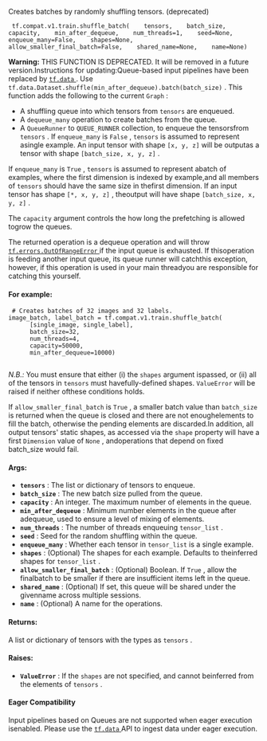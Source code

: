 Creates batches by randomly shuffling tensors. (deprecated)

```
 tf.compat.v1.train.shuffle_batch(    tensors,    batch_size,    capacity,    min_after_dequeue,    num_threads=1,    seed=None,    enqueue_many=False,    shapes=None,    allow_smaller_final_batch=False,    shared_name=None,    name=None) 
```


**Warning:**  THIS FUNCTION IS DEPRECATED. It will be removed in a future version.Instructions for updating:Queue-based input pipelines have been replaced by [ `tf.data` ](https://tensorflow.google.cn/api_docs/python/tf/data). Use  `tf.data.Dataset.shuffle(min_after_dequeue).batch(batch_size)` .
This function adds the following to the current  `Graph` :

- A shuffling queue into which tensors from  `tensors`  are enqueued.
- A  `dequeue_many`  operation to create batches from the queue.
- A  `QueueRunner`  to  `QUEUE_RUNNER`  collection, to enqueue the tensorsfrom  `tensors` .
If  `enqueue_many`  is  `False` ,  `tensors`  is assumed to represent asingle example.  An input tensor with shape  `[x, y, z]`  will be outputas a tensor with shape  `[batch_size, x, y, z]` .

If  `enqueue_many`  is  `True` ,  `tensors`  is assumed to represent abatch of examples, where the first dimension is indexed by example,and all members of  `tensors`  should have the same size in thefirst dimension.  If an input tensor has shape  `[*, x, y, z]` , theoutput will have shape  `[batch_size, x, y, z]` .

The  `capacity`  argument controls the how long the prefetching is allowed togrow the queues.

The returned operation is a dequeue operation and will throw[ `tf.errors.OutOfRangeError` ](https://tensorflow.google.cn/api_docs/python/tf/errors/OutOfRangeError) if the input queue is exhausted. If thisoperation is feeding another input queue, its queue runner will catchthis exception, however, if this operation is used in your main threadyou are responsible for catching this yourself.

#### For example:


```
 # Creates batches of 32 images and 32 labels.
image_batch, label_batch = tf.compat.v1.train.shuffle_batch(
      [single_image, single_label],
      batch_size=32,
      num_threads=4,
      capacity=50000,
      min_after_dequeue=10000)
 
```

*N.B.:* You must ensure that either (i) the  `shapes`  argument ispassed, or (ii) all of the tensors in  `tensors`  must havefully-defined shapes.  `ValueError`  will be raised if neither ofthese conditions holds.

If  `allow_smaller_final_batch`  is  `True` , a smaller batch value than `batch_size`  is returned when the queue is closed and there are not enoughelements to fill the batch, otherwise the pending elements are discarded.In addition, all output tensors' static shapes, as accessed via the `shape`  property will have a first  `Dimension`  value of  `None` , andoperations that depend on fixed batch_size would fail.

#### Args:
- **`tensors`** : The list or dictionary of tensors to enqueue.
- **`batch_size`** : The new batch size pulled from the queue.
- **`capacity`** : An integer. The maximum number of elements in the queue.
- **`min_after_dequeue`** : Minimum number elements in the queue after adequeue, used to ensure a level of mixing of elements.
- **`num_threads`** : The number of threads enqueuing  `tensor_list` .
- **`seed`** : Seed for the random shuffling within the queue.
- **`enqueue_many`** : Whether each tensor in  `tensor_list`  is a single example.
- **`shapes`** : (Optional) The shapes for each example.  Defaults to theinferred shapes for  `tensor_list` .
- **`allow_smaller_final_batch`** : (Optional) Boolean. If  `True` , allow the finalbatch to be smaller if there are insufficient items left in the queue.
- **`shared_name`** : (Optional) If set, this queue will be shared under the givenname across multiple sessions.
- **`name`** : (Optional) A name for the operations.


#### Returns:
A list or dictionary of tensors with the types as  `tensors` .

#### Raises:
- **`ValueError`** : If the  `shapes`  are not specified, and cannot beinferred from the elements of  `tensors` .


#### Eager Compatibility
Input pipelines based on Queues are not supported when eager execution isenabled. Please use the [ `tf.data` ](https://tensorflow.google.cn/api_docs/python/tf/data) API to ingest data under eager execution.

